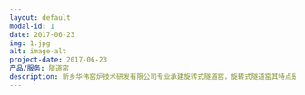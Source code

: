 ```yaml
---
layout: default
modal-id: 1
date: 2017-06-23
img: 1.jpg
alt: image-alt
project-date: 2017-06-23
产品/服务: 隧道窑
description: 新乡华伟窑炉技术研发有限公司专业承建旋转式隧道窑，旋转式隧道窑其特点是：投资少、产量高、环保、成本低、成品率高、原材料广泛、维修费用少、使用寿命长、操作简单、建厂周期短。 
---
```

